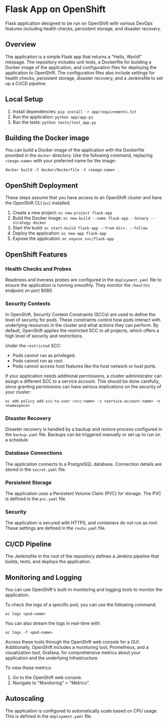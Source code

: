 # Flask App on OpenShift

Flask application designed to be run on OpenShift with various DevOps features including health checks, persistent storage, and disaster recovery.

## Overview

The application is a simple Flask app that returns a "Hello, World!" message. The repository includes unit tests, a Dockerfile for building a Docker image of the application, and configuration files for deploying the application to OpenShift. The configuration files also include settings for health checks, persistent storage, disaster recovery, and a Jenkinsfile to set up a CI/CD pipeline.

## Local Setup

1. Install dependencies: `pip install -r app/requirements.txt`
2. Run the application: `python app/app.py`
3. Run the tests: `python tests/test_app.py`

## Building the Docker image

You can build a Docker image of the application with the Dockerfile provided in the `docker` directory. Use the following command, replacing `<image-name>` with your preferred name for the image:

```
docker build -f docker/Dockerfile -t <image-name> .
```

## OpenShift Deployment

These steps assume that you have access to an OpenShift cluster and have the OpenShift CLI (`oc`) installed.

1. Create a new project: `oc new-project flask-app`
2. Build the Docker image: `oc new-build --name flask-app --binary --strategy docker`
3. Start the build: `oc start-build flask-app --from-dir=. --follow`
4. Deploy the application: `oc new-app flask-app`
5. Expose the application: `oc expose svc/flask-app`

## OpenShift Features

### Health Checks and Probes

Readiness and liveness probes are configured in the `deployment.yaml` file to ensure the application is running smoothly. They monitor the `/healthz` endpoint on port 8080.

### Security Contexts

In OpenShift, Security Context Constraints (SCCs) are used to define the level of security for pods. These constraints control how pods interact with underlying resources in the cluster and what actions they can perform. By default, OpenShift applies the restricted SCC to all projects, which offers a high level of security and restrictions.

Under the `restricted` SCC:

- Pods cannot run as privileged.
- Pods cannot run as root.
- Pods cannot access host features like the host network or host ports.

If your application needs additional permissions, a cluster administrator can assign a different SCC to a service account. This should be done carefully, since granting permissions can have serious implications on the security of your cluster:

```
oc adm policy add-scc-to-user <scc-name> -z <service-account-name> -n <namespace>
```

### Disaster Recovery

Disaster recovery is handled by a backup and restore process configured in the `backup.yaml` file. Backups can be triggered manually or set up to run on a schedule.

### Database Connections

The application connects to a PostgreSQL database. Connection details are stored in the `secret.yaml` file.

### Persistent Storage

The application uses a Persistent Volume Claim (PVC) for storage. The PVC is defined in the `pvc.yaml` file.

### Security

The application is secured with HTTPS, and containers do not run as root. These settings are defined in the `route.yaml` file.

## CI/CD Pipeline

The Jenkinsfile in the root of the repository defines a Jenkins pipeline that builds, tests, and deploys the application.

## Monitoring and Logging

You can use OpenShift's built-in monitoring and logging tools to monitor the application.

To check the logs of a specific pod, you can use the following command:

```
oc logs <pod-name>
```

You can also stream the logs in real-time with:

```
oc logs -f <pod-name>
```

Access these tools through the OpenShift web console for a GUI. Additionally, OpenShift includes a monitoring tool, Prometheus, and a visualization tool, Grafana, for comprehensive metrics about your application and the underlying infrastructure.

To view these metrics:

1. Go to the OpenShift web console.
2. Navigate to "Monitoring" > "Metrics".

## Autoscaling

The application is configured to automatically scale based on CPU usage. This is defined in the `deployment.yaml` file.

